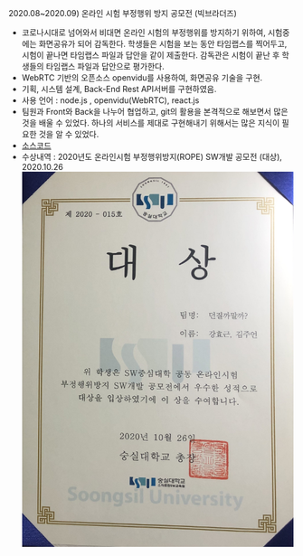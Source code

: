 2020.08~2020.09) 온라인 시험 부정행위 방지 공모전 (빅브라더즈)
- 코로나시대로 넘어와서 비대면 온라인 시험의 부정행위를 방지하기 위하여, 시험중에는 화면공유가 되어 감독한다. 학생들은 시험을 보는 동안 타임랩스를 찍어두고, 시험이 끝나면 타임랩스 파일과 답안을 같이 제출한다. 감독관은 시험이 끝난 후 학생들의 타임랩스 파일과 답안으로 평가한다.
- WebRTC 기반의 오픈소스 openvidu를 사용하여, 화면공유 기술을 구현.
- 기획, 시스템 설계, Back-End Rest API서버를 구현하였음. 
- 사용 언어 : node.js , openvidu(WebRTC), react.js
- 팀원과 Front와 Back을 나누어 협업하고, git의 활용을 본격적으로 해보면서 많은 것을 배울 수 있었다. 하나의 서비스를 제대로 구현해내기 위해서는 많은 지식이 필요한 것을 알 수 있었다. 
- [소스코드](https://github.com/geun9716/rope_openvidu)
- 수상내역 : 2020년도 온라인시험 부정행위방지(ROPE) SW개발 공모전 (대상), 2020.10.26
![ROPE공모전](./img/BigBrothers.jpg)
